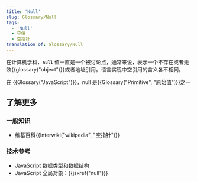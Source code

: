 ```yaml
---
title: 'Null'
slug: Glossary/Null
tags:
  - 'Null'
  - 空值
  - 空指针
translation_of: Glossary/Null
---
```

在计算机学科，**`null`** 值一直是一个被讨论点，通常来说，表示一个不存在或者无效{{glossary("object")}}或者地址引用。语言实现中空引用的含义各不相同。

在 {{Glossary("JavaScript")}}，null 是{{Glossary("Primitive", "原始值")}}之一

## 了解更多

### 一般知识

- 维基百科{{Interwiki("wikipedia", "空指针")}}

### 技术参考

- [JavaScript 数据类型和数据结构](/zh-CN/docs/Web/JavaScript/Data_structures)
- JavaScript 全局对象：{{jsxref("null")}}
